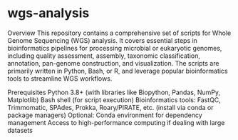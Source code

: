 # wgs-analysis
Overview
This repository contains a comprehensive set of scripts for Whole Genome Sequencing (WGS) analysis. It covers essential steps in bioinformatics pipelines for processing microbial or eukaryotic genomes, including quality assessment, assembly, taxonomic classification, annotation, pan-genome construction, and visualization. The scripts are primarily written in Python, Bash, or R, and leverage popular bioinformatics tools to streamline WGS workflows.

Prerequisites
Python 3.8+ (with libraries like Biopython, Pandas, NumPy, Matplotlib)
Bash shell (for script execution)
Bioinformatics tools: FastQC, Trimmomatic, SPAdes, Prokka, Roary/PIRATE, etc. (install via conda or package managers)
Optional: Conda environment for dependency management
Access to high-performance computing if dealing with large datasets


